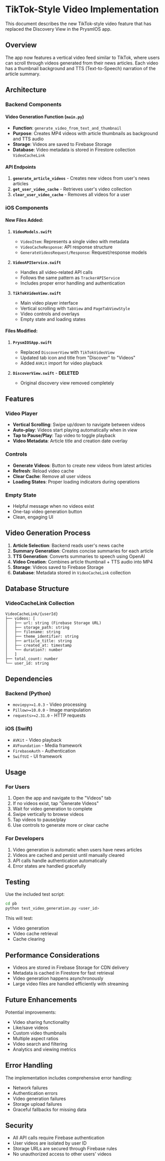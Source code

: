 # TikTok-Style Video Implementation

This document describes the new TikTok-style video feature that has replaced the Discovery View in the PrysmIOS app.

## Overview

The app now features a vertical video feed similar to TikTok, where users can scroll through videos generated from their news articles. Each video has a thumbnail background and TTS (Text-to-Speech) narration of the article summary.

## Architecture

### Backend Components

#### Video Generation Function (`main.py`)
- **Function**: `generate_video_from_text_and_thumbnail`
- **Purpose**: Creates MP4 videos with article thumbnails as background and TTS audio
- **Storage**: Videos are saved to Firebase Storage
- **Database**: Video metadata is stored in Firestore collection `VideoCacheLink`

#### API Endpoints
1. **`generate_article_videos`** - Creates new videos from user's news articles
2. **`get_user_video_cache`** - Retrieves user's video collection
3. **`clear_user_video_cache`** - Removes all videos for a user

### iOS Components

#### New Files Added:

1. **`VideoModels.swift`**
   - `VideoItem`: Represents a single video with metadata
   - `VideoCacheResponse`: API response structure
   - `GenerateVideosRequest/Response`: Request/response models

2. **`VideoAPIService.swift`**
   - Handles all video-related API calls
   - Follows the same pattern as `TrackerAPIService`
   - Includes proper error handling and authentication

3. **`TikTokVideoView.swift`**
   - Main video player interface
   - Vertical scrolling with `TabView` and `PageTabViewStyle`
   - Video controls and overlays
   - Empty state and loading states

#### Files Modified:

1. **`PrysmIOSApp.swift`**
   - Replaced `DiscoverView` with `TikTokVideoView`
   - Updated tab icon and title from "Discover" to "Videos"
   - Added `AVKit` import for video playback

2. **`DiscoverView.swift`** - **DELETED**
   - Original discovery view removed completely

## Features

### Video Player
- **Vertical Scrolling**: Swipe up/down to navigate between videos
- **Auto-play**: Videos start playing automatically when in view
- **Tap to Pause/Play**: Tap video to toggle playback
- **Video Metadata**: Article title and creation date overlay

### Controls
- **Generate Videos**: Button to create new videos from latest articles
- **Refresh**: Reload video cache
- **Clear Cache**: Remove all user videos
- **Loading States**: Proper loading indicators during operations

### Empty State
- Helpful message when no videos exist
- One-tap video generation button
- Clean, engaging UI

## Video Generation Process

1. **Article Selection**: Backend reads user's news cache
2. **Summary Generation**: Creates concise summaries for each article
3. **TTS Generation**: Converts summaries to speech using OpenAI
4. **Video Creation**: Combines article thumbnail + TTS audio into MP4
5. **Storage**: Videos saved to Firebase Storage
6. **Database**: Metadata stored in `VideoCacheLink` collection

## Database Structure

### VideoCacheLink Collection
```
VideoCacheLink/{userId}
├── videos: [
│   ├── url: string (Firebase Storage URL)
│   ├── storage_path: string
│   ├── filename: string
│   ├── theme_identifier: string
│   ├── article_title: string
│   ├── created_at: timestamp
│   └── duration?: number
│   ]
├── total_count: number
└── user_id: string
```

## Dependencies

### Backend (Python)
- `moviepy>=1.0.3` - Video processing
- `Pillow>=10.0.0` - Image manipulation
- `requests>=2.31.0` - HTTP requests

### iOS (Swift)
- `AVKit` - Video playback
- `AVFoundation` - Media framework
- `FirebaseAuth` - Authentication
- `SwiftUI` - UI framework

## Usage

### For Users
1. Open the app and navigate to the "Videos" tab
2. If no videos exist, tap "Generate Videos"
3. Wait for video generation to complete
4. Swipe vertically to browse videos
5. Tap videos to pause/play
6. Use controls to generate more or clear cache

### For Developers
1. Video generation is automatic when users have news articles
2. Videos are cached and persist until manually cleared
3. API calls handle authentication automatically
4. Error states are handled gracefully

## Testing

Use the included test script:
```bash
cd pb
python test_video_generation.py <user_id>
```

This will test:
- Video generation
- Video cache retrieval
- Cache clearing

## Performance Considerations

- Videos are stored in Firebase Storage for CDN delivery
- Metadata is cached in Firestore for fast retrieval
- Video generation happens asynchronously
- Large video files are handled efficiently with streaming

## Future Enhancements

Potential improvements:
- Video sharing functionality
- Like/save videos
- Custom video thumbnails
- Multiple aspect ratios
- Video search and filtering
- Analytics and viewing metrics

## Error Handling

The implementation includes comprehensive error handling:
- Network failures
- Authentication errors
- Video generation failures
- Storage upload failures
- Graceful fallbacks for missing data

## Security

- All API calls require Firebase authentication
- User videos are isolated by user ID
- Storage URLs are secured through Firebase rules
- No unauthorized access to other users' videos 